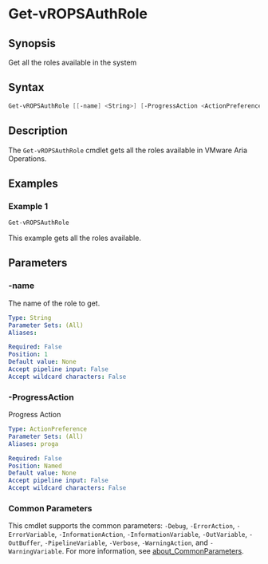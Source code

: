 # Get-vROPSAuthRole

## Synopsis

Get all the roles available in the system

## Syntax

```powershell
Get-vROPSAuthRole [[-name] <String>] [-ProgressAction <ActionPreference>] [<CommonParameters>]
```

## Description

The `Get-vROPSAuthRole` cmdlet gets all the roles available in VMware Aria Operations.

## Examples

### Example 1

```powershell
Get-vROPSAuthRole
```

This example gets all the roles available.

## Parameters

### -name

The name of the role to get.

```yaml
Type: String
Parameter Sets: (All)
Aliases:

Required: False
Position: 1
Default value: None
Accept pipeline input: False
Accept wildcard characters: False
```

### -ProgressAction

Progress Action

```yaml
Type: ActionPreference
Parameter Sets: (All)
Aliases: proga

Required: False
Position: Named
Default value: None
Accept pipeline input: False
Accept wildcard characters: False
```

### Common Parameters

This cmdlet supports the common parameters: `-Debug`, `-ErrorAction`, `-ErrorVariable`, `-InformationAction`, `-InformationVariable`, `-OutVariable`, `-OutBuffer`, `-PipelineVariable`, `-Verbose`, `-WarningAction`, and `-WarningVariable`. For more information, see [about_CommonParameters](http://go.microsoft.com/fwlink/?LinkID=113216).
